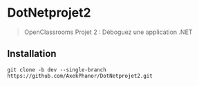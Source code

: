 # DotNetprojet2
> OpenClassrooms
> Projet 2 : Déboguez une application .NET


## Installation

```
git clone -b dev --single-branch https://github.com/AxekPhanor/DotNetprojet2.git
```

